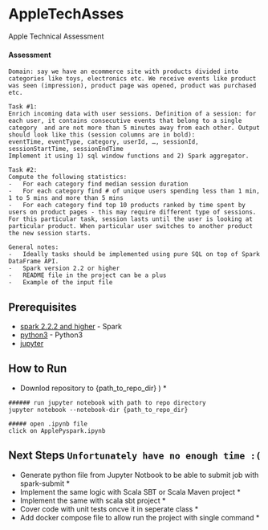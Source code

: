 # AppleTechAsses
Apple Technical Assessment 

#### Assessment 
```
Domain: say we have an ecommerce site with products divided into categories like toys, electronics etc. We receive events like product was seen (impression), product page was opened, product was purchased etc. 

Task #1: 
Enrich incoming data with user sessions. Definition of a session: for each user, it contains consecutive events that belong to a single category  and are not more than 5 minutes away from each other. Output should look like this (session columns are in bold):
eventTime, eventType, category, userId, …, sessionId, sessionStartTime, sessionEndTime  
Implement it using 1) sql window functions and 2) Spark aggregator.

Task #2:
Compute the following statistics:
-	For each category find median session duration
-	For each category find # of unique users spending less than 1 min, 1 to 5 mins and more than 5 mins
-	For each category find top 10 products ranked by time spent by users on product pages - this may require different type of sessions. For this particular task, session lasts until the user is looking at particular product. When particular user switches to another product the new session starts.

General notes:
-	Ideally tasks should be implemented using pure SQL on top of Spark DataFrame API.
-	Spark version 2.2 or higher
-	README file in the project can be a plus 
-	Example of the input file

```

## Prerequisites

* [spark 2.2.2 and higher](https://www.apache.org/dyn/closer.lua/spark/spark-2.4.3/spark-2.4.3-bin-hadoop2.7.tgz) - Spark
* [python3](https://www.python.org/downloads/) - Python3
* [jupyter](https://jupyter.org/)

## How to Run
* Downlod repository to {path_to_repo_dir} ) *
```
###### run jupyter notebook with path to repo directory
jupyter notebook --notebook-dir {path_to_repo_dir}

##### open .ipynb file
click on ApplePyspark.ipynb
```

## Next Steps `Unfortunately have no enough time :( `
*  Generate python file from Jupyter Notbook to be able to submit job with spark-submit *
*  Implement the same logic with Scala SBT or Scala Maven project *
*  Implement the same with scala sbt project *
*  Cover code with unit tests oncve it in seperate class *
*  Add docker compose file to allow run the project with single command *
